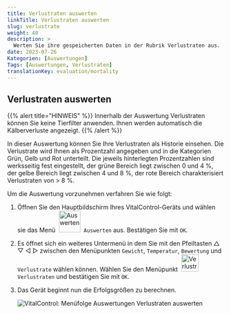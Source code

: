 ```yaml
---
title: Verlustraten auswerten
linkTitle: Verlustraten auswerten
slug: verlustrate
weight: 40
description: >
  Werten Sie ihre gespeicherten Daten in der Rubrik Verlustraten aus.
date: 2023-07-26
Kategorien: [Auswertungen]
Tags: [Auswertungen, Verlustraten]
translationKey: evaluation/mortality
---
```

## Verlustraten auswerten
{{% alert title="HINWEIS" %}}
Innerhalb der Auswertung Verlustraten können Sie keine Tierfilter anwenden. Ihnen werden automatisch die Kälberverluste angezeigt.
{{% /alert %}}

In dieser Auswertung können Sie Ihre Verlustraten als Historie einsehen. Die Verlustrate wird Ihnen als Prozentzahl angegeben und in die Kategorien Grün, Gelb und Rot unterteilt. Die jeweils hinterlegten Prozentzahlen sind werksseitig fest eingestellt, der grüne Bereich liegt zwischen 0 und 4 %, der gelbe Bereich liegt zwischen 4 und 8 %, der rote Bereich charakterisiert Verlustraten von > 8 %.

Um die Auswertung vorzunehmen verfahren Sie wie folgt:

1. Öffnen Sie den Hauptbildschirm Ihres VitalControl-Geräts und wählen sie das Menü  &nbsp;<img src="/icons/main/evaluation.svg" width="50" align="bottom" alt="Auswerten" />&nbsp; `Auswerten` aus. Bestätigen Sie mit `OK`.

2. Es öffnet sich ein weiteres Untermenü in dem Sie mit den Pfeiltasten △ ▽ ◁ ▷ zwischen den Menüpunkten `Gewicht`, `Temperatur`, `Bewertung` und `Verlustrate` wählen können. Wählen Sie den Menüpunkt &nbsp;<img src="/icons/mortality.svg" width="40" align="bottom" alt="Verlustraten" />&nbsp; `Verlustraten` und bestätigen Sie mit `OK`.

3. Das Gerät beginnt nun die Erfolgsgrößen zu berechnen.

   ![VitalControl: Menüfolge Auswertungen Verlustraten auswerten](../bilder/verlustraten.png "Verlustraten auswerten")
